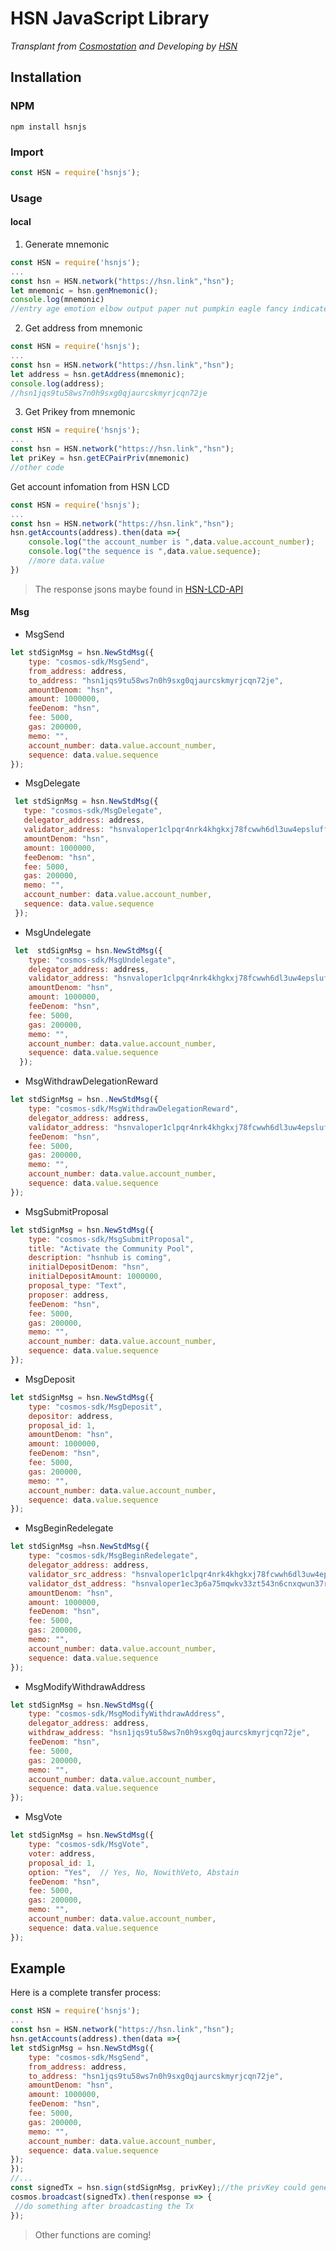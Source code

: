 # HSN JavaScript Library

*Transplant  from [Cosmostation](https://github.com/cosmostation/cosmosjs) and Developing by  [HSN](https://www.hsn.link/)*

## Installation

### NPM

```shell
npm install hsnjs
```

### Import

```javascript
const HSN = require('hsnjs');
```

### Usage

#### local

1. Generate mnemonic

```javascript
const HSN = require('hsnjs');
...
const hsn = HSN.network("https://hsn.link","hsn");
let mnemonic = hsn.genMnemonic();
console.log(mnemonic)
//entry age emotion elbow output paper nut pumpkin eagle fancy indicate inspire
```

2. Get address from mnemonic

```javascript
const HSN = require('hsnjs');
...
const hsn = HSN.network("https://hsn.link","hsn");
let address = hsn.getAddress(mnemonic);
console.log(address);
//hsn1jqs9tu58ws7n0h9sxg0qjaurcskmyrjcqn72je
```

3. Get Prikey from mnemonic

```javascript
const HSN = require('hsnjs');
...
const hsn = HSN.network("https://hsn.link","hsn");
let priKey = hsn.getECPairPriv(mnemonic)
//other code
```

Get account infomation from HSN LCD

```javascript
const HSN = require('hsnjs');
...
const hsn = HSN.network("https://hsn.link","hsn");
hsn.getAccounts(address).then(data =>{
    console.log("the account_number is ",data.value.account_number);
    console.log("the sequence is ",data.value.sequence);
    //more data.value
})
```

> The response jsons maybe found in [HSN-LCD-API](https://documenter.getpostman.com/view/1975930/SVfNuUWc?version=latest)

#### Msg

- MsgSend

```javascript
let stdSignMsg = hsn.NewStdMsg({
	type: "cosmos-sdk/MsgSend",
	from_address: address,
	to_address: "hsn1jqs9tu58ws7n0h9sxg0qjaurcskmyrjcqn72je",
	amountDenom: "hsn",
	amount: 1000000,
	feeDenom: "hsn",
	fee: 5000,
	gas: 200000,
	memo: "",
	account_number: data.value.account_number,
	sequence: data.value.sequence
});
```

- MsgDelegate

 ```javascript
  let stdSignMsg = hsn.NewStdMsg({
  	type: "cosmos-sdk/MsgDelegate",
  	delegator_address: address,
  	validator_address: "hsnvaloper1clpqr4nrk4khgkxj78fcwwh6dl3uw4epsluffn",
  	amountDenom: "hsn",
  	amount: 1000000,
  	feeDenom: "hsn",
  	fee: 5000,
  	gas: 200000,
  	memo: "",
  	account_number: data.value.account_number,
  	sequence: data.value.sequence
  });
 ```

- MsgUndelegate

```javascript
 let  stdSignMsg = hsn.NewStdMsg({
  	type: "cosmos-sdk/MsgUndelegate",
  	delegator_address: address,
  	validator_address: "hsnvaloper1clpqr4nrk4khgkxj78fcwwh6dl3uw4epsluffn",
  	amountDenom: "hsn",
  	amount: 1000000,
  	feeDenom: "hsn",
  	fee: 5000,
  	gas: 200000,
  	memo: "",
  	account_number: data.value.account_number,
  	sequence: data.value.sequence
  });
```

- MsgWithdrawDelegationReward

```javascript
let stdSignMsg = hsn..NewStdMsg({
	type: "cosmos-sdk/MsgWithdrawDelegationReward",
	delegator_address: address,
	validator_address: "hsnvaloper1clpqr4nrk4khgkxj78fcwwh6dl3uw4epsluffn",
	feeDenom: "hsn",
	fee: 5000,
	gas: 200000,
	memo: "",
	account_number: data.value.account_number,
	sequence: data.value.sequence
});
```

- MsgSubmitProposal

```javascript
let stdSignMsg = hsn.NewStdMsg({
	type: "cosmos-sdk/MsgSubmitProposal",
	title: "Activate the Community Pool",
	description: "hsnhub is coming",
	initialDepositDenom: "hsn",
	initialDepositAmount: 1000000,
	proposal_type: "Text",
	proposer: address,
	feeDenom: "hsn",
	fee: 5000,
	gas: 200000,
	memo: "",
	account_number: data.value.account_number,
	sequence: data.value.sequence
});
```

- MsgDeposit

```javascript
let stdSignMsg = hsn.NewStdMsg({
	type: "cosmos-sdk/MsgDeposit",
	depositor: address,
	proposal_id: 1,
	amountDenom: "hsn",
	amount: 1000000,
	feeDenom: "hsn",
	fee: 5000,
	gas: 200000,
	memo: "",
	account_number: data.value.account_number,
	sequence: data.value.sequence
});
```

- MsgBeginRedelegate

```javascript
let stdSignMsg =hsn.NewStdMsg({
	type: "cosmos-sdk/MsgBeginRedelegate",
	delegator_address: address,
	validator_src_address: "hsnvaloper1clpqr4nrk4khgkxj78fcwwh6dl3uw4epsluffn",
	validator_dst_address: "hsnvaloper1ec3p6a75mqwkv33zt543n6cnxqwun37rr5xlqv",
	amountDenom: "hsn",
	amount: 1000000,
	feeDenom: "hsn",
	fee: 5000,
	gas: 200000,
	memo: "",
	account_number: data.value.account_number,
	sequence: data.value.sequence
});
```

- MsgModifyWithdrawAddress

```javascript
let stdSignMsg = hsn.NewStdMsg({
	type: "cosmos-sdk/MsgModifyWithdrawAddress",
	delegator_address: address,
	withdraw_address: "hsn1jqs9tu58ws7n0h9sxg0qjaurcskmyrjcqn72je",
	feeDenom: "hsn",
	fee: 5000,
	gas: 200000,
	memo: "",
	account_number: data.value.account_number,
	sequence: data.value.sequence
});
```

- MsgVote

```javascript
let stdSignMsg = hsn.NewStdMsg({
	type: "cosmos-sdk/MsgVote",
	voter: address,
	proposal_id: 1,
	option: "Yes",	// Yes, No, NowithVeto, Abstain
	feeDenom: "hsn",
	fee: 5000,
	gas: 200000,
	memo: "",
	account_number: data.value.account_number,
	sequence: data.value.sequence
});
```

## Example

 Here is a complete transfer process:

```javascript
const HSN = require('hsnjs');
...
const hsn = HSN.network("https://hsn.link","hsn");
hsn.getAccounts(address).then(data =>{
let stdSignMsg = hsn.NewStdMsg({
	type: "cosmos-sdk/MsgSend",
	from_address: address,
	to_address: "hsn1jqs9tu58ws7n0h9sxg0qjaurcskmyrjcqn72je",
	amountDenom: "hsn",
	amount: 1000000,
	feeDenom: "hsn",
	fee: 5000,
	gas: 200000,
	memo: "",
	account_number: data.value.account_number,
	sequence: data.value.sequence
});
});
//...
const signedTx = hsn.sign(stdSignMsg, privKey);//the privKey could generate by your mnemonic  
cosmos.broadcast(signedTx).then(response => {
 //do something after broadcasting the Tx
});
```

> Other functions are coming!
